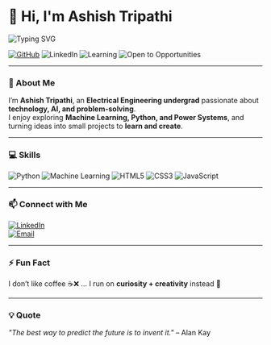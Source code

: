 # 👋 Hi, I'm Ashish Tripathi

![Typing SVG](https://readme-typing-svg.herokuapp.com?font=Fira+Code&size=28&pause=1000&color=00FF00&center=true&vCenter=true&width=600&height=50&lines=Electrical+Engineering+Undergrad;Tech+Enthusiast;AI+%26+Machine+Learning+Explorer)

[![GitHub](https://img.shields.io/badge/GitHub-Profile-181717?style=for-the-badge&logo=github&logoColor=white)](https://github.com/Ashish-890)
![LinkedIn](https://img.shields.io/badge/LinkedIn-0A66C2?style=for-the-badge&logo=linkedin&logoColor=white)
![Learning](https://img.shields.io/badge/Learning-Machine%20Learning-orange?style=for-the-badge&logo=readthedocs)
![Open to Opportunities](https://img.shields.io/badge/Open%20to-Opportunities-brightgreen?style=for-the-badge)

---

### 🌱 About Me
I’m **Ashish Tripathi**, an **Electrical Engineering undergrad** passionate about **technology, AI, and problem-solving**.  
I enjoy exploring **Machine Learning, Python, and Power Systems**, and turning ideas into small projects to **learn and create**.  

---

### 💻 Skills
![Python](https://img.shields.io/badge/Python-3776AB?style=for-the-badge&logo=python&logoColor=white)
![Machine Learning](https://img.shields.io/badge/Machine_Learning-F7931E?style=for-the-badge&logo=TensorFlow&logoColor=white)
![HTML5](https://img.shields.io/badge/HTML5-E34F26?style=for-the-badge&logo=html5&logoColor=white)
![CSS3](https://img.shields.io/badge/CSS3-1572B6?style=for-the-badge&logo=css3&logoColor=white)
![JavaScript](https://img.shields.io/badge/JavaScript-F7DF1E?style=for-the-badge&logo=javascript&logoColor=black)

---

### 📫 Connect with Me
[![LinkedIn](https://img.shields.io/badge/LinkedIn-0A66C2?style=for-the-badge&logo=linkedin&logoColor=white)](http://www.linkedin.com/in/ashish-tripathi2006)  
[![Email](https://img.shields.io/badge/Email-D14836?style=for-the-badge&logo=gmail&logoColor=white)](mailto:ashishtripathidyp@gmail.com)

---

### ⚡ Fun Fact
I don’t like coffee ☕❌ … I run on **curiosity + creativity** instead 🚀  

---

### 💡 Quote
*"The best way to predict the future is to invent it."* – Alan Kay
